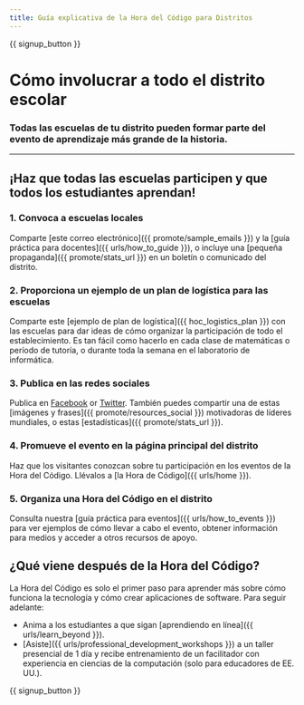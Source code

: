 ```yaml
---
title: Guía explicativa de la Hora del Código para Distritos
---
```


{{ signup_button }}

# Cómo involucrar a todo el distrito escolar

### Todas las escuelas de tu distrito pueden formar parte del evento de aprendizaje más grande de la historia.

* * *

## ¡Haz que todas las escuelas participen y que todos los estudiantes aprendan!

### 1. Convoca a escuelas locales

Comparte [este correo electrónico]({{ promote/sample_emails }}) y la [guía práctica para docentes]({{ urls/how_to_guide }}), o incluye una [pequeña propaganda]({{ promote/stats_url }}) en un boletín o comunicado del distrito. <br />

### 2. Proporciona un ejemplo de un plan de logística para las escuelas

Comparte este [ejemplo de plan de logística]({{ hoc_logistics_plan }}) con las escuelas para dar ideas de cómo organizar la participación de todo el establecimiento. Es tan fácil como hacerlo en cada clase de matemáticas o período de tutoría, o durante toda la semana en el laboratorio de informática.

### 3. Publica en las redes sociales

Publica en [Facebook](https://www.facebook.com/sharer/sharer.php?u=http%3A%2F%2Fhourofcode.com%2Fus) or [Twitter](https://twitter.com/intent/tweet?url=http%3A%2F%2Fhourofcode.com&text=I%27m%20participating%20in%20this%20year%27s%20%23HourOfCode%2C%20are%20you%3F%20%40codeorg&original_referer=https%3A%2F%2Fwww.google.com%2Furl%3Fq%3Dhttps%253A%252F%252Ftwitter.com%252Fshare%253Fhashtags%253D%2526amp%253Brelated%253Dcodeorg%2526amp%253Btext%253DI%252527m%252Bparticipating%252Bin%252Bthis%252Byear%252527s%252B%252523HourOfCode%25252C%252Bare%252Byou%25253F%252B%252540codeorg%2526amp%253Burl%253Dhttp%25253A%25252F%25252Fhourofcode.com%26sa%3DD%26sntz%3D1%26usg%3DAFQjCNE1GLTUbKZfMlEh9Aj5w0iswz6PYQ&related=codeorg&hashtags=). También puedes compartir una de estas [imágenes y frases]({{ promote/resources_social }}) motivadoras de líderes mundiales, o estas [estadísticas]({{ promote/stats_url }}).

### 4. Promueve el evento en la página principal del distrito

Haz que los visitantes conozcan sobre tu participación en los eventos de la Hora del Código. Llévalos a [la Hora de Código]({{ urls/home }}).

### 5. Organiza una Hora del Código en el distrito

Consulta nuestra [guía práctica para eventos]({{ urls/how_to_events }}) para ver ejemplos de cómo llevar a cabo el evento, obtener información para medios y acceder a otros recursos de apoyo.

## ¿Qué viene después de la Hora del Código?

La Hora del Código es solo el primer paso para aprender más sobre cómo funciona la tecnología y cómo crear aplicaciones de software. Para seguir adelante:

- Anima a los estudiantes a que sigan [aprendiendo en línea]({{ urls/learn_beyond }}).
- [Asiste]({{ urls/professional_development_workshops }}) a un taller presencial de 1 día y recibe entrenamiento de un facilitador con experiencia en ciencias de la computación (solo para educadores de EE. UU.).

{{ signup_button }}
